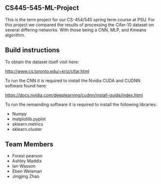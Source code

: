 ## CS445-545-ML-Project

This is the term project for our CS-454/545 spring term course at PSU. For this project we compared the results of processing the Cifar-10 dataset on several differing networks. With those being a CNN, MLP, and Kmeans algorithm.

## Build instructions

To obtain the dataset itself visit here:

http://www.cs.toronto.edu/~kriz/cifar.html

To run the CNN it is required to install the Nvidia CUDA and CUDNN software found here: 

https://docs.nvidia.com/deeplearning/cudnn/install-guide/index.html

To run the remainding software it is required to install the following libraries:

- Numpy
- matplotlib.pyplot
- sklearn.metrics
- sklearn.cluster

## Team Members

- Forest pearson
- Ashley Maddix
- Ian Wasson
- Eben Weisman
- Jingjing Zhao